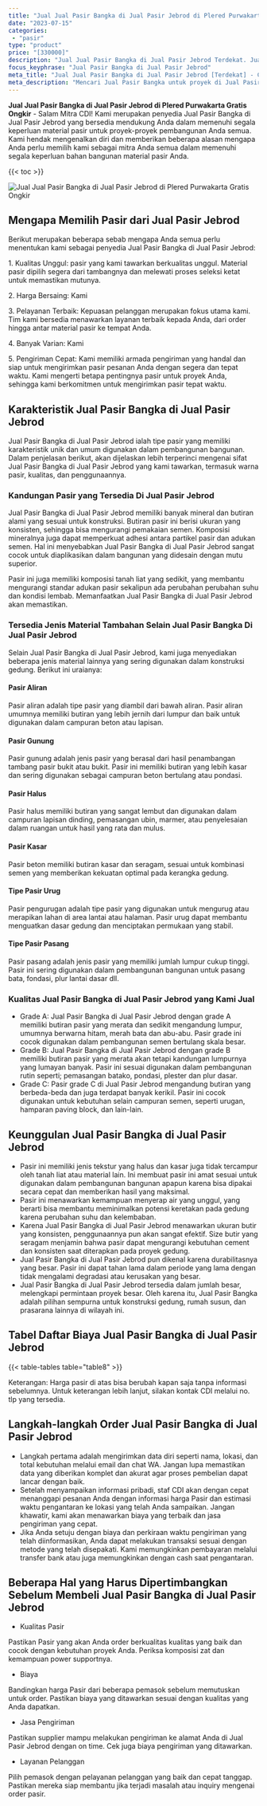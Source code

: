 ```yaml
---
title: "Jual Jual Pasir Bangka di Jual Pasir Jebrod di Plered Purwakarta Gratis Ongkir"
date: "2023-07-15"
categories:
 - "pasir"
type: "product"
price: "[330000]"
description: "Jual Jual Pasir Bangka di Jual Pasir Jebrod Terdekat. Jual Pasir Bangka ini sering dipakai dalam proyek konstruksi sebagai material adukan yang berkualitas dan bersih. Kontak kami untuk mendapatkan informasi lebih lanjut."
focus_keyphrase: "Jual Pasir Bangka di Jual Pasir Jebrod"
meta_title: "Jual Jual Pasir Bangka di Jual Pasir Jebrod [Terdekat] - CDI"
meta_description: "Mencari Jual Pasir Bangka untuk proyek di Jual Pasir Jebrod? Kami menawarkan Jual Pasir Bangka berkualitas untuk bahan campuran. Dapatkan penawaran terbaik sekarang."
---
```


**Jual Jual Pasir Bangka di Jual Pasir Jebrod di Plered Purwakarta Gratis Ongkir** - Salam Mitra CDI! Kami merupakan penyedia Jual Pasir Bangka di Jual Pasir Jebrod yang bersedia mendukung Anda dalam memenuhi segala keperluan material pasir untuk proyek-proyek pembangunan Anda semua. Kami hendak mengenalkan diri dan memberikan beberapa alasan mengapa Anda perlu memilih kami sebagai mitra Anda semua dalam memenuhi segala keperluan bahan bangunan material pasir Anda.

{{< toc >}}

![Jual Jual Pasir Bangka di Jual Pasir Jebrod di Plered Purwakarta Gratis Ongkir](/images/pasir/pasir-bangunan-19.jpg)

## Mengapa Memilih Pasir dari Jual Pasir Jebrod

Berikut merupakan beberapa sebab mengapa Anda semua perlu menentukan kami sebagai penyedia Jual Pasir Bangka di Jual Pasir Jebrod:

1\.  Kualitas Unggul: pasir yang kami tawarkan berkualitas unggul. Material pasir dipilih segera dari tambangnya dan melewati proses seleksi ketat untuk memastikan mutunya.

2\.  Harga Bersaing: Kami

3\.  Pelayanan Terbaik: Kepuasan pelanggan merupakan fokus utama kami. Tim kami bersedia menawarkan layanan terbaik kepada Anda, dari order hingga antar material pasir ke tempat Anda.

4\.  Banyak Varian: Kami

5\.  Pengiriman Cepat: Kami memiliki armada pengiriman yang handal dan siap untuk mengirimkan pasir pesanan Anda dengan segera dan tepat waktu. Kami mengerti betapa pentingnya pasir untuk proyek Anda, sehingga kami berkomitmen untuk mengirimkan pasir tepat waktu.

## Karakteristik Jual Pasir Bangka di Jual Pasir Jebrod

Jual Pasir Bangka di Jual Pasir Jebrod ialah tipe pasir yang memiliki karakteristik unik dan umum digunakan dalam pembangunan bangunan. Dalam penjelasan berikut, akan dijelaskan lebih terperinci mengenai sifat Jual Pasir Bangka di Jual Pasir Jebrod yang kami tawarkan, termasuk warna pasir, kualitas, dan penggunaannya.

### Kandungan Pasir yang Tersedia Di Jual Pasir Jebrod

Jual Pasir Bangka di Jual Pasir Jebrod memiliki banyak mineral dan butiran alami yang sesuai untuk konstruksi. Butiran pasir ini berisi ukuran yang konsisten, sehingga bisa mengurangi pemakaian semen. Komposisi mineralnya juga dapat memperkuat adhesi antara partikel pasir dan adukan semen. Hal ini menyebabkan Jual Pasir Bangka di Jual Pasir Jebrod sangat cocok untuk diaplikasikan dalam bangunan yang didesain dengan mutu superior.

Pasir ini juga memiliki komposisi tanah liat yang sedikit, yang membantu mengurangi standar adukan pasir sekalipun ada perubahan perubahan suhu dan kondisi lembab. Memanfaatkan Jual Pasir Bangka di Jual Pasir Jebrod akan memastikan.

### Tersedia Jenis Material Tambahan Selain Jual Pasir Bangka Di Jual Pasir Jebrod

Selain Jual Pasir Bangka di Jual Pasir Jebrod, kami juga menyediakan beberapa jenis material lainnya yang sering digunakan dalam konstruksi gedung. Berikut ini uraianya:

#### Pasir Aliran

Pasir aliran adalah tipe pasir yang diambil dari bawah aliran. Pasir aliran umumnya memiliki butiran yang lebih jernih dari lumpur dan baik untuk digunakan dalam campuran beton atau lapisan.

#### Pasir Gunung

Pasir gunung adalah jenis pasir yang berasal dari hasil penambangan tambang pasir bukit atau bukit. Pasir ini memiliki butiran yang lebih kasar dan sering digunakan sebagai campuran beton bertulang atau pondasi.

#### Pasir Halus

Pasir halus memiliki butiran yang sangat lembut dan digunakan dalam campuran lapisan dinding, pemasangan ubin, marmer, atau penyelesaian dalam ruangan untuk hasil yang rata dan mulus.

#### Pasir Kasar

Pasir beton memiliki butiran kasar dan seragam, sesuai untuk kombinasi semen yang memberikan kekuatan optimal pada kerangka gedung.

#### Tipe Pasir Urug

Pasir pengurugan adalah tipe pasir yang digunakan untuk mengurug atau merapikan lahan di area lantai atau halaman. Pasir urug dapat membantu menguatkan dasar gedung dan menciptakan permukaan yang stabil.

#### Tipe Pasir Pasang

Pasir pasang adalah jenis pasir yang memiliki jumlah lumpur cukup tinggi. Pasir ini sering digunakan dalam pembangunan bangunan untuk pasang bata, fondasi, plur lantai dasar dll.

### Kualitas Jual Pasir Bangka di Jual Pasir Jebrod yang Kami Jual

*   Grade A: Jual Pasir Bangka di Jual Pasir Jebrod dengan grade A memiliki butiran pasir yang merata dan sedikit mengandung lumpur, umumnya berwarna hitam, merah bata dan abu-abu. Pasir grade ini cocok digunakan dalam pembangunan semen bertulang skala besar.
*   Grade B: Jual Pasir Bangka di Jual Pasir Jebrod dengan grade B memiliki butiran pasir yang merata akan tetapi kandungan lumpurnya yang lumayan banyak. Pasir ini sesuai digunakan dalam pembangunan rutin seperti; pemasangan batako, pondasi, plester dan plur dasar.
*   Grade C: Pasir grade C di Jual Pasir Jebrod mengandung butiran yang berbeda-beda dan juga terdapat banyak kerikil. Pasir ini cocok digunakan untuk kebutuhan selain campuran semen, seperti urugan, hamparan paving block, dan lain-lain.

## Keunggulan Jual Pasir Bangka di Jual Pasir Jebrod

*   Pasir ini memiliki jenis tekstur yang halus dan kasar juga tidak tercampur oleh tanah liat atau material lain. Ini membuat pasir ini amat sesuai untuk digunakan dalam pembangunan bangunan apapun karena bisa dipakai secara cepat dan memberikan hasil yang maksimal.
*   Pasir ini menawarkan kemampuan menyerap air yang unggul, yang berarti bisa membantu meminimalkan potensi keretakan pada gedung karena perubahan suhu dan kelembaban.
*   Karena Jual Pasir Bangka di Jual Pasir Jebrod menawarkan ukuran butir yang konsisten, penggunaannya pun akan sangat efektif. Size butir yang seragam menjamin bahwa pasir dapat mengurangi kebutuhan cement dan konsisten saat diterapkan pada proyek gedung.
*   Jual Pasir Bangka di Jual Pasir Jebrod pun dikenal karena durabilitasnya yang besar. Pasir ini dapat tahan lama dalam periode yang lama dengan tidak mengalami degradasi atau kerusakan yang besar.
*   Jual Pasir Bangka di Jual Pasir Jebrod tersedia dalam jumlah besar, melengkapi permintaan proyek besar. Oleh karena itu, Jual Pasir Bangka adalah pilihan sempurna untuk konstruksi gedung, rumah susun, dan prasarana lainnya di wilayah ini.

## Tabel Daftar Biaya Jual Pasir Bangka di Jual Pasir Jebrod

{{< table-tables table="table8" >}}

Keterangan: Harga pasir di atas bisa berubah kapan saja tanpa informasi sebelumnya. Untuk keterangan lebih lanjut, silakan kontak CDI melalui no. tlp yang tersedia.

## Langkah-langkah Order Jual Pasir Bangka di Jual Pasir Jebrod

*   Langkah pertama adalah mengirimkan data diri seperti nama, lokasi, dan total kebutuhan melalui email dan chat WA. Jangan lupa memastikan data yang diberikan komplet dan akurat agar proses pembelian dapat lancar dengan baik.
*   Setelah menyampaikan informasi pribadi, staf CDI akan dengan cepat menanggapi pesanan Anda dengan informasi harga Pasir dan estimasi waktu pengantaran ke lokasi yang telah Anda sampaikan. Jangan khawatir, kami akan menawarkan biaya yang terbaik dan jasa pengiriman yang cepat.
*   Jika Anda setuju dengan biaya dan perkiraan waktu pengiriman yang telah diinformasikan, Anda dapat melakukan transaksi sesuai dengan metode yang telah disepakati. Kami memungkinkan pembayaran melalui transfer bank atau juga memungkinkan dengan cash saat pengantaran.

## Beberapa Hal yang Harus Dipertimbangkan Sebelum Membeli Jual Pasir Bangka di Jual Pasir Jebrod

*   Kualitas Pasir

Pastikan Pasir yang akan Anda order berkualitas kualitas yang baik dan cocok dengan kebutuhan proyek Anda. Periksa komposisi zat dan kemampuan power supportnya.
*   Biaya

Bandingkan harga Pasir dari beberapa pemasok sebelum memutuskan untuk order. Pastikan biaya yang ditawarkan sesuai dengan kualitas yang Anda dapatkan.
*   Jasa Pengiriman

Pastikan supplier mampu melakukan pengiriman ke alamat Anda di Jual Pasir Jebrod dengan on time. Cek juga biaya pengiriman yang ditawarkan.
*   Layanan Pelanggan

Pilih pemasok dengan pelayanan pelanggan yang baik dan cepat tanggap. Pastikan mereka siap membantu jika terjadi masalah atau inquiry mengenai order pasir.